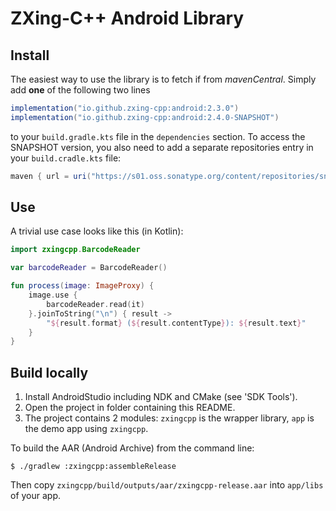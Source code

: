 # ZXing-C++ Android Library

## Install

The easiest way to use the library is to fetch if from _mavenCentral_. Simply add **one** of the following two lines
```gradle
implementation("io.github.zxing-cpp:android:2.3.0")
implementation("io.github.zxing-cpp:android:2.4.0-SNAPSHOT")
```
to your `build.gradle.kts` file in the `dependencies` section. To access the SNAPSHOT version, you also need to add a separate repositories entry in your `build.cradle.kts` file:

```gradle
maven { url = uri("https://s01.oss.sonatype.org/content/repositories/snapshots") }
```

## Use

A trivial use case looks like this (in Kotlin):

```kotlin
import zxingcpp.BarcodeReader

var barcodeReader = BarcodeReader()

fun process(image: ImageProxy) {
    image.use {
        barcodeReader.read(it)
    }.joinToString("\n") { result ->
        "${result.format} (${result.contentType}): ${result.text}"
    }
}
```

## Build locally

1. Install AndroidStudio including NDK and CMake (see 'SDK Tools').
2. Open the project in folder containing this README.
3. The project contains 2 modules: `zxingcpp` is the wrapper library, `app` is the demo app using `zxingcpp`.

To build the AAR (Android Archive) from the command line:

	$ ./gradlew :zxingcpp:assembleRelease

Then copy `zxingcpp/build/outputs/aar/zxingcpp-release.aar` into `app/libs` of your app.


